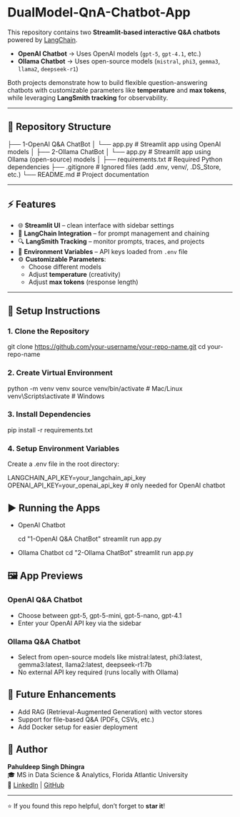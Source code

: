 # **DualModel-QnA-Chatbot-App**

This repository contains two **Streamlit-based interactive Q&A chatbots** powered by [LangChain](https://www.langchain.com/).  
- **OpenAI Chatbot** → Uses OpenAI models (`gpt-5`, `gpt-4.1`, etc.)  
- **Ollama Chatbot** → Uses open-source models (`mistral`, `phi3`, `gemma3`, `llama2`, `deepseek-r1`)  

Both projects demonstrate how to build flexible question-answering chatbots with customizable parameters like **temperature** and **max tokens**, while leveraging **LangSmith tracking** for observability.

---

## 📂 Repository Structure

├── 1-OpenAI Q&A ChatBot
│ └── app.py # Streamlit app using OpenAI models
│
├── 2-Ollama ChatBot
│ └── app.py # Streamlit app using Ollama (open-source) models
│
├── requirements.txt # Required Python dependencies
├── .gitignore # Ignored files (add .env, venv/, .DS_Store, etc.)
└── README.md # Project documentation


---

## ⚡ Features
- 🌐 **Streamlit UI** – clean interface with sidebar settings  
- 🧠 **LangChain Integration** – for prompt management and chaining  
- 🔍 **LangSmith Tracking** – monitor prompts, traces, and projects  
- 🔑 **Environment Variables** – API keys loaded from `.env` file  
- ⚙️ **Customizable Parameters**:
  - Choose different models
  - Adjust **temperature** (creativity)
  - Adjust **max tokens** (response length)

---

## 🚀 Setup Instructions

### 1. Clone the Repository

git clone https://github.com/your-username/your-repo-name.git
cd your-repo-name


### 2. Create Virtual Environment

python -m venv venv
source venv/bin/activate   # Mac/Linux
venv\Scripts\activate      # Windows


### 3. Install Dependencies

pip install -r requirements.txt


### 4. Setup Environment Variables

Create a .env file in the root directory:

LANGCHAIN_API_KEY=your_langchain_api_key
OPENAI_API_KEY=your_openai_api_key   # only needed for OpenAI chatbot


## ▶️ Running the Apps

- OpenAI Chatbot

  cd "1-OpenAI Q&A ChatBot"
  streamlit run app.py

- Ollama Chatbot
  cd "2-Ollama ChatBot"
  streamlit run app.py


## 🖼️ App Previews

### OpenAI Q&A Chatbot

- Choose between gpt-5, gpt-5-mini, gpt-5-nano, gpt-4.1
- Enter your OpenAI API key via the sidebar


### Ollama Q&A Chatbot

- Select from open-source models like mistral:latest, phi3:latest, gemma3:latest, llama2:latest, deepseek-r1:7b
- No external API key required (runs locally with Ollama)


## 📌 Future Enhancements

- Add RAG (Retrieval-Augmented Generation) with vector stores
- Support for file-based Q&A (PDFs, CSVs, etc.)
- Add Docker setup for easier deployment


## 👤 Author
**Pahuldeep Singh Dhingra**  
🎓 MS in Data Science & Analytics, Florida Atlantic University  
🔗 [LinkedIn](https://www.linkedin.com/in/pahuldeepsing/) | [GitHub](https://github.com/pahul1712)

---

⭐ If you found this repo helpful, don’t forget to **star it**!

